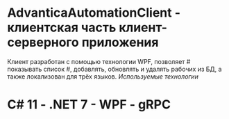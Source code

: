 # AdvanticaAutomationClient - клиентская часть клиент-серверного приложения 
Клиент разработан с помощью технологии WPF, позволяет # показывать список #, добавлять, обновлять и удалять рабочих из БД, а также локализован для трёх языков.
*Используемые технологии*
# С# 11 - .NET 7 - WPF - gRPC # 
